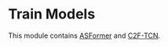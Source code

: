 # Train Models

This module contains [ASFormer](https://github.com/ChinaYi/ASFormer) and [C2F-TCN](https://github.com/dipika-singhania/ICC-Semi-Supervised-TAS).
